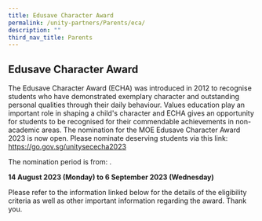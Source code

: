```yaml
---
title: Edusave Character Award
permalink: /unity-partners/Parents/eca/
description: ""
third_nav_title: Parents
---
```

## Edusave Character Award

The Edusave Character Award (ECHA) was introduced in 2012 to recognise students who have demonstrated exemplary character and outstanding personal qualities through their daily behaviour. Values education play an important role in shaping a child's character and ECHA gives an opportunity for students to be recognised for their commendable achievements in non-academic areas.
The nomination for the MOE Edusave Character Award 2023 is now open. Please nominate deserving students via this link: https://go.gov.sg/unitysececha2023 

The nomination period is from: .

**14 August 2023 (Monday) to 6 September 2023 (Wednesday)**

Please refer to the information linked below for the details of the eligibility criteria as well as other important information regarding the award. Thank you. 

